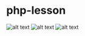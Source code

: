 # php-lesson



![alt text](https://i.ibb.co/vQDn0gH/Screenshot-from-2022-02-08-02-14-26.png)
![alt text](https://i.ibb.co/GkL6DX2/Screenshot-from-2022-02-08-02-15-20.png)
![alt text](https://i.ibb.co/kGJkmf3/Screenshot-from-2022-02-08-02-16-55.png)
